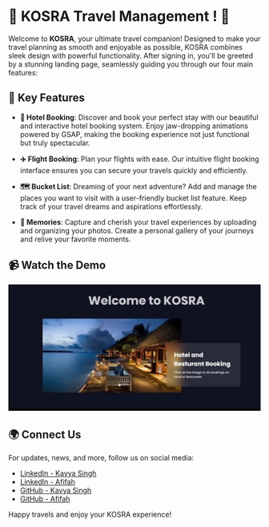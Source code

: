 
# 🌟 KOSRA Travel Management ! 🌟

Welcome to **KOSRA**, your ultimate travel companion! Designed to make your travel planning as smooth and enjoyable as possible, KOSRA combines sleek design with powerful functionality. After signing in, you'll be greeted by a stunning landing page, seamlessly guiding you through our four main features:

## 🚀 Key Features

- **🏨 Hotel Booking**: Discover and book your perfect stay with our beautiful and interactive hotel booking system. Enjoy jaw-dropping animations powered by GSAP, making the booking experience not just functional but truly spectacular.

- **✈️ Flight Booking**: Plan your flights with ease. Our intuitive flight booking interface ensures you can secure your travels quickly and efficiently.

- **🗺️ Bucket List**: Dreaming of your next adventure? Add and manage the places you want to visit with a user-friendly bucket list feature. Keep track of your travel dreams and aspirations effortlessly.

- **📸 Memories**: Capture and cherish your travel experiences by uploading and organizing your photos. Create a personal gallery of your journeys and relive your favorite moments.

## 📹 Watch the Demo

[![Watch the Demo](https://github.com/KavyaSingh236/KOSRATRAVELMANAGEMENT/blob/main/thumbnail.png)](https://youtu.be/zxZyqtTxmeo)

## 🌍 Connect Us

For updates, news, and more, follow us on social media:

- [LinkedIn - Kavya Singh](https://www.linkedin.com/in/kavya-singh-690888292/)
- [LinkedIn - Afifah](https://www.linkedin.com/in/afifah-linkedin/)
- [GitHub - Kavya Singh](https://github.com/KavyaSingh236)
- [GitHub - Afifah](https://www.linkedin.com/in/afifah-ayesha-bijli-07ba4924b/)







Happy travels and enjoy your KOSRA experience!

